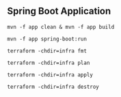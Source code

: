 ## Spring Boot Application

```shell
mvn -f app clean & mvn -f app build
```

```shell
mvn -f app spring-boot:run
```

```shell
terraform -chdir=infra fmt
```

```shell
terraform -chdir=infra plan
```

```shell
terraform -chdir=infra apply
```

```shell
terraform -chdir=infra destroy
```

